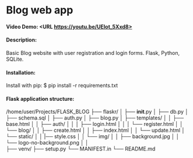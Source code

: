 # Blog web app
#### Video Demo:  <URL https://youtu.be/UEIot_5Xxd8>
#### Description:
Basic Blog website with user registration and login forms.
Flask, Python, SQLite.

#### Installation:
Install with pip:
$ pip install -r requirements.txt

#### Flask application structure:
/home/user/Projects/FLASK_BLOG
├── flaskr/
│   ├── __init__.py
│   ├── db.py
│   ├── schema.sql
│   ├── auth.py
│   ├── blog.py
│   ├── templates/
│   │   ├── base.html
│   │   ├── auth/
│   │   │   ├── login.html
│   │   │   └── register.html
│   │   └── blog/
│   │       ├── create.html
│   │       ├── index.html
│   │       └── update.html
│   └── static/
│   │    |── style.css
│   │    └── img/
│   │         ├── background.jpg
│   │         └── logo-no-background.png
│   │       
├── venv/
├── setup.py
└── MANIFEST.in
└── README.md